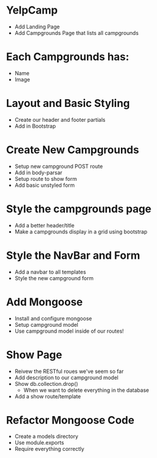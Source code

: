 # YelpCamp
* Add Landing Page
* Add Campgrounds Page that lists all campgrounds

# Each Campgrounds has:
* Name
* Image

# Layout and Basic Styling
* Create our header and footer partials
* Add in Bootstrap

# Create New Campgrounds
* Setup new campground POST route
* Add in body-parsar
* Setup route to show form
* Add basic unstyled form

# Style the campgrounds page
* Add a better header/title
* Make a campgrounds display in a grid using bootstrap

# Style the NavBar and Form
* Add a navbar to all templates
* Style the new campground form

# Add Mongoose
* Install and configure mongoose
* Setup campground model
* Use campground model inside of our routes!

# Show Page
* Reivew the RESTful roues we've seem so far
* Add description to our campground model
* Show db.collection.drop()
    * When we want to delete everything in the database
* Add a show route/template

# Refactor Mongoose Code
* Create a models directory 
* Use module.exports
* Require everything correctly


